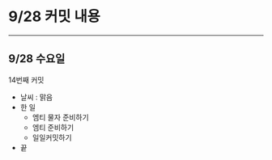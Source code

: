 # **9/28 커밋 내용**

---

## **9/28 수요일**

14번째 커밋

- 날씨 : 맑음
- 한 일
    - 엠티 물자 준비하기
    - 엠티 준비하기
    - 일일커밋하기
- 끝